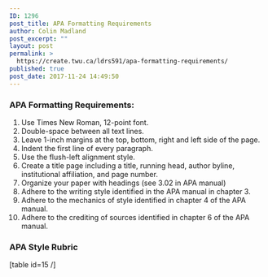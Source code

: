 ```yaml
---
ID: 1296
post_title: APA Formatting Requirements
author: Colin Madland
post_excerpt: ""
layout: post
permalink: >
  https://create.twu.ca/ldrs591/apa-formatting-requirements/
published: true
post_date: 2017-11-24 14:49:50
---
```

### APA Formatting Requirements:

1. Use Times New Roman, 12-point font.
2. Double-space between all text lines.
3. Leave 1-inch margins at the top, bottom, right and left side of the page.
4. Indent the first line of every paragraph.
5. Use the flush-left alignment style.
6. Create a title page including a title, running head, author byline, institutional affiliation, and page number.
7. Organize your paper with headings (see 3.02 in APA manual)
8. Adhere to the writing style identified in the APA manual in chapter 3.
9. Adhere to the mechanics of style identified in chapter 4 of the APA manual.
10. Adhere to the crediting of sources identified in chapter 6 of the APA manual.
<h3>APA Style Rubric</h3>
[table id=15 /]